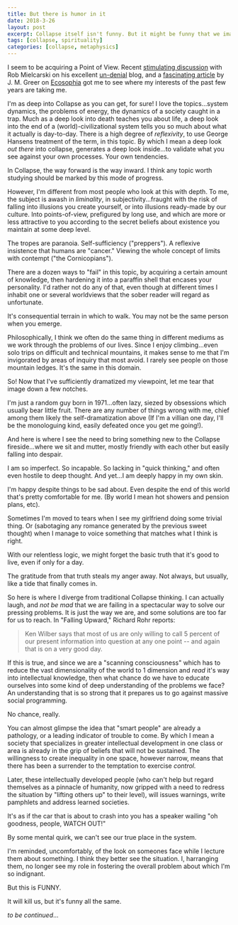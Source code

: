 ```yaml
---
title: But there is humor in it
date: 2018-3-26
layout: post
excerpt: Collapse itself isn't funny. But it might be funny that we imagine solving it.
tags: [collapse, spirituality]
categories: [collapse, metaphysics]
---
```


I seem to be acquiring a Point of View. Recent [stimulating discussion](https://un-denial.com/2018/03/26/by-jay-hanson-reality-report-interview-november-3-2008/) with Rob Mielcarski on his
excellent [un-denial](https://un-denial.com) blog, and a [fascinating article](https://www.ecosophia.net/a-few-notes-on-reincarnation/) by J. M. Greer
on [Ecosophia](https://www.ecosophia.net) got me to see where my interests of the past few years are taking me.

I'm as deep into Collapse as you can get, for sure! I love the topics...system dynamics, the problems of energy, the dynamics of a society caught in a trap.
Much as a deep look into death teaches you about life, a deep look into the end of a (world)-civilizational system tells you so much about what it actually is
day-to-day. There is a high degree of *reflexivity*, to use George Hansens treatment of the term, in this topic. By which I mean a deep look *out there*
into collapse, generates a deep look inside...to validate what you see against your own processes. Your own tendencies.

In Collapse, the way forward is the way inward. I think any topic worth studying should be marked by this mode of progress.

However, I'm different from most people who look at this with depth. To me, the subject is awash in *liminality*, in subjectivity...fraught with the
risk of falling into illusions you create yourself, or into illusions ready-made by our culture. Into points-of-view, prefigured by long use, and
which are more or less attractive to you according to the secret beliefs about existence you maintain at some deep level.

The tropes are paranoia. Self-sufficiency ("preppers"). A reflexive insistence that humans are "cancer." Viewing the whole concept of limits with
contempt ("the Cornicopians").

There are a dozen ways to "fail" in this topic, by acquiring a certain amount of knowledge, then hardening it into a paraffin shell that
encases your personality. I'd rather not do any of that, even though at different times I inhabit one or several worldviews that the
sober reader will regard as unfortunate.

It's consequential terrain in which to walk. You may not be the same person when you emerge.

Philosophically, I think we often do the same thing in different mediums as we work through the problems of our lives.
Since I enjoy climbing...even solo trips on difficult and technical mountains, it makes sense to me that I'm invigorated
by areas of inquiry that most avoid. I rarely see people on those mountain ledges. It's the same in this domain.

So! Now that I've sufficiently dramatized my viewpoint, let me tear that image down a few notches.

I'm just a random guy born in 1971...often lazy, siezed by obsessions which usually bear little fruit.
There are any number of things wrong with me, chief among them likely the self-dramatization above
(If I'm a villian one day, I'll be the monologuing kind, easily defeated once you get me going!).

And here is where I see the need to bring something new to the Collapse fireside...where we sit and mutter, mostly friendly with
each other but easily falling into despair.

I am so imperfect. So incapable. So lacking in "quick thinking," and often even hostile to deep thought.
And yet...I am deeply happy in my own skin.

I'm happy despite things to be sad about.
Even despite the end of this world that's pretty comfortable for me. (By world I mean hot showers and pension plans, etc).

Sometimes I'm moved to tears when I see my girlfriend doing some trivial thing.
Or (sabotaging any romance generated by the previous sweet thought) when I manage to voice something that matches what I think is right.

With our relentless logic, we might forget the basic truth that it's good to live, even if only for a day.

The gratitude from that truth steals my anger away. Not always, but usually, like a tide that finally comes in.

So here is where I diverge from traditional Collapse thinking. I can actually laugh, and *not be mad* that we are failing in a
spectacular way to solve our pressing problems. It is just the way we are, and some solutions are too far for us to reach.
In "Falling Upward," Richard Rohr reports:

> Ken Wilber says that most of us are only willing to call 5 percent of our present information into question at any one
> point -- and again that is on a very good day.

If this is true, and since we are a "scanning consciousness" which has to reduce the vast dimensionality of the world to 1 dimension
and *read* it's way into intellectual knowledge, then what chance do we have to educate ourselves into some kind of deep
understanding of the problems we face? An understanding that is so strong that it prepares us to go against massive social
programming.

No chance, really.

You can almost glimpse the idea that "smart people" are already a pathology, or a leading indicator of trouble to come.
By which I mean a society that specializes in greater intellectual development in one class or area is already in the grip
of beliefs that will not be sustained. The willingness to create inequality in one space, however narrow, means that
there has been a surrender to the temptation to exercise *control.* 

Later, these intellectually developed people (who can't help but regard themselves as a pinnacle of humanity, now gripped
with a need to redress the situation by "lifting others up" to their level), will issues warnings, write pamphlets and
address learned societies. 

It's as if the car that is about to crash into you has a speaker wailing "oh goodness, people, WATCH OUT!"

By some mental quirk, we can't see our true place in the system.

I'm reminded, uncomfortably, of the look on someones face while I lecture them about something.
I think they better see the situation. I, harranging them, no longer see my role in fostering the overall problem about
which I'm so indignant.

But this is FUNNY.

It will kill us, but it's funny all the same.

_to be continued_...
